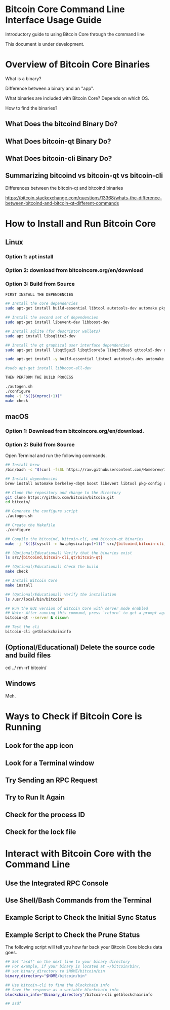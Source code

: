 # Bitcoin Core Command Line Interface Usage Guide
Introductory guide to using Bitcoin Core through the command line

This document is under development.

# Overview of Bitcoin Core Binaries

What is a binary?

Difference between a binary and an "app".

What binaries are included with Bitcoin Core? Depends on which OS.

How to find the binaries?

## What Does the bitcoind Binary Do?

## What Does bitcoin-qt Binary Do?

## What Does bitcoin-cli Binary Do?

## Summarizing bitcoind vs bitcoin-qt vs bitcoin-cli

Differences between the bitcoin-qt and bitcoind binaries

https://bitcoin.stackexchange.com/questions/13368/whats-the-difference-between-bitcoind-and-bitcoin-qt-different-commands

# How to Install and Run Bitcoin Core

## Linux

### Option 1: apt install

### Option 2: download from bitcoincore.org/en/download

### Option 3: Build from Source

```bash
FIRST INSTALL THE DEPENDENCIES

## Install the core dependencies
sudo apt-get install build-essential libtool autotools-dev automake pkg-config bsdmainutils python3

## Install the second set of dependencies
sudo apt-get install libevent-dev libboost-dev

## Install sqlite (for descriptor wallets)
sudo apt install libsqlite3-dev

## Install the qt graphical user interface dependencies
sudo apt-get install libqt5gui5 libqt5core5a libqt5dbus5 qttools5-dev qttools5-dev-tools

sudo apt-get install -y build-essential libtool autotools-dev automake pkg-config bsdmainutils python3 libevent-dev libboost-dev libsqlite3-dev libqt5gui5 libqt5core5a libqt5dbus5 qttools5-dev qttools5-dev-tools

#sudo apt-get install libboost-all-dev

THEN PERFORM THE BUILD PROCESS

./autogen.sh
./configure
make -j "$(($(nproc)+1))"
make check
```

## macOS

### Option 1: Download from bitcoincore.org/en/download.

### Option 2: Build from Source

Open Terminal and run the following commands.

```bash
## Install brew
/bin/bash -c "$(curl -fsSL https://raw.githubusercontent.com/Homebrew/install/HEAD/install.sh)"

## Install dependencies
brew install automake berkeley-db@4 boost libevent libtool pkg-config qt@5

## Clone the repository and change to the directory
git clone https://github.com/bitcoin/bitcoin.git
cd bitcoin/

## Generate the configure script
./autogen.sh

## Create the Makefile
./configure

## Compile the bitcoind, bitcoin-cli, and bitcoin-qt binaries 
make -j "$(($(sysctl -n hw.physicalcpu)+1))" src/{bitcoind,bitcoin-cli,qt/bitcoin-qt}

## (Optional/Educational) Verify that the binaries exist
ls src/{bitcoind,bitcoin-cli,qt/bitcoin-qt}

## (Optional/Educational) Check the build
make check

## Install Bitcoin Core
make install

## (Optional/Educational) Verify the installation
ls /usr/local/bin/bitcoin*

## Run the GUI version of Bitcoin Core with server mode enabled
## Note: After running this command, press `return` to get a prompt again.
bitcoin-qt --server & disown

## Test the cli
bitcoin-cli getblockchaininfo
```

## (Optional/Educational) Delete the source code and build files
cd ../
rm -rf bitcoin/

## Windows

Meh.

# Ways to Check if Bitcoin Core is Running

## Look for the app icon

## Look for a Terminal window

## Try Sending an RPC Request

## Try to Run It Again

## Check for the process ID

## Check for the lock file

# Interact with Bitcoin Core with the Command Line

## Use the Integrated RPC Console

## Use Shell/Bash Commands from the Terminal

## Example Script to Check the Initial Sync Status

## Example Script to Check the Prune Status

The following script will tell you how far back your Bitcoin Core blocks data goes.
```bash
## Set "asdf" on the next line to your binary directory
## For example, if your binary is located at ~/bitcoin/bin/,
## set binary_directory to $HOME/bitcoin/bin
binary_directory="$HOME/bitcoin/bin"

## Use bitcoin-cli to find the blockchain info
## Save the response as a variable blockchain_info
blockchain_info="$binary_directory"/bitcoin-cli getblockchaininfo

## asdf

```
